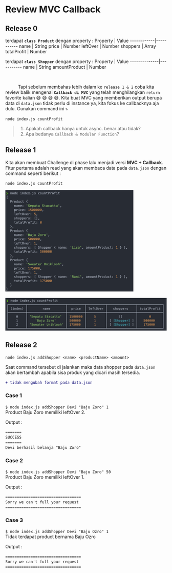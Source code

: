# Review MVC Callback

## Release 0

terdapat **`class Product`** dengan property :
Property    | Value
------------|-----------
name        | String
price       | Number
leftOver    | Number
shoppers    | Array
totalProfit | Number


terdapat **`class Shopper`** dengan property :
Property      | Value 
--------------|-----------
name          | String
amountProduct | Number

</br>

&nbsp;&nbsp;&nbsp;&nbsp;&nbsp;&nbsp;&nbsp;&nbsp;&nbsp;&nbsp;Tapi sebelum membahas lebih dalam ke `release 1 & 2` coba kita review balik mengenai **`Callback di MVC`** yang telah menghilangkan `return` favorite kalian 😅 😅 😅 😅. 
Kita buat MVC yang memberikan output berupa data di `data.json` tidak perlu di instance ya, kita fokus ke callbacknya aja dulu. Gunakan command ini ⤵️  
```
node index.js countProfit
```

> 1. Apakah callback hanya untuk async. benar atau tidak? 
> 2. Apa bedanya `Callback & Modular Function`? 



## Release 1 

Kita akan membuat Challenge di phase lalu menjadi versi **MVC + Callback**.  
Fitur pertama adalah read yang akan membaca data pada `data.json` dengan command seperti berikut :

```
node index.js countProfit
```

<img src="./images/release1.png" width="400">
</br>
</br>
<img src="./images/release1View.png" width="600">


## Release 2

```
node index.js addShopper <name> <productName> <amount> 
```

Saat command tersebut di jalankan maka data shopper pada `data.json` akan bertambah apabila sisa produk yang dicari masih tersedia. 

```diff
+ tidak mengubah format pada data.json 
```

### Case 1 
`$ node index.js addShopper Devi "Baju Zoro" 1`  
Product Baju Zoro memiliki leftOver 2.

Output : 
```
=======
SUCCESS
=======
Devi berhasil belanja "Baju Zoro" 
```

### Case 2 
`$ node index.js addShopper Devi "Baju Zoro" 50`  
Product Baju Zoro memiliki leftOver 1.

Output : 
```
=================================
Sorry we can't full your request
=================================
```

### Case 3
`$ node index.js addShopper Devi "Baju Ozro" 1`  
Tidak terdapat product bernama Baju Ozro

Output : 
```
=================================
Sorry we can't full your request
=================================
```